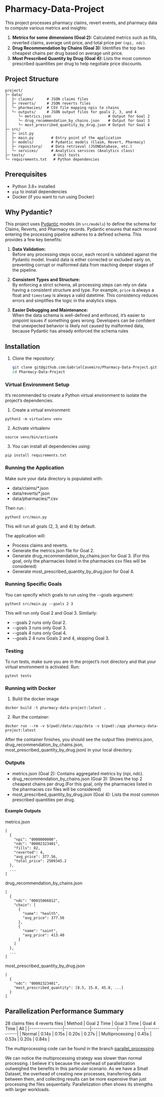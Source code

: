 # Pharmacy-Data-Project

This project processes pharmacy claims, revert events, and pharmacy data to compute various metrics and insights:
1. **Metrics for some dimensions (Goal 2):** Calculated metrics such as fills, reverted claims, average unit price, and total price per `(npi, ndc)`.
2. **Drug Recommendation by Chains (Goal 3):** Identifies the top two cheapest chains per drug based on average unit price.
3. **Most Prescribed Quantity by Drug (Goal 4):** Lists the most common prescribed quantities per drug to help negotiate price discounts.

## Project Structure
```
project/
├─ data/
│  ├─ claims/      # JSON claims files
│  ├─ reverts/     # JSON reverts files
│  └─ pharmacies/  # CSV file mapping npis to chains
│  └─ outputs/     # JSON output files for goals 2, 3, and 4
│     └─ metrics.json                          # Output for Goal 2
│     └─ drug_recommendation_by_chains.json    # Output for Goal 3
│     └─ most_prescribed_quantity_by_drug.json # Output for Goal 4
├─ src/
│  ├─ init.py
│  ├─ main.py        # Entry point of the application
│  ├─ models/        # Pydantic models (Claim, Revert, Pharmacy)
│  ├─ repository/    # Data retrieval (JSONDatabase, etc.)
│  └─ services/      # Analytics services (Analytics class)
├─ tests/             # Unit tests
└─ requirements.txt   # Python dependencies
```

## Prerequisites

- Python 3.8+ installed
- `pip` to install dependencies
- Docker (if you want to run using Docker)


## Why Pydantic?

This project uses [Pydantic](https://pydantic-docs.helpmanual.io/) models (in `src/models`) to define the schema for Claims, Reverts, and Pharmacy records. Pydantic ensures that each record entering the processing pipeline adheres to a defined schema. This provides a few key benefits:

1. **Data Validation:**  
   Before any processing steps occur, each record is validated against the Pydantic model. Invalid data is either corrected or excluded early on, preventing corrupt or malformed data from reaching deeper stages of the pipeline.

2. **Consistent Types and Structure:**  
   By enforcing a strict schema, all processing steps can rely on data having a consistent structure and type. For example, `price` is always a float and `timestamp` is always a valid datetime. This consistency reduces errors and simplifies the logic in the analytics steps.

3. **Easier Debugging and Maintenance:**  
   When the data schema is well-defined and enforced, it’s easier to pinpoint issues if something goes wrong. Developers can be confident that unexpected behavior is likely not caused by malformed data, because Pydantic has already enforced the schema rules

## Installation

1. Clone the repository:
   ```bash
   git clone git@github.com:GabrielCasemiro/Pharmacy-Data-Project.git
   cd Pharmacy-Data-Project


### Virtual Environment Setup
It’s recommended to create a Python virtual environment to isolate the project’s dependencies.

1.	Create a virtual environment:
```
python3 -m virtualenv venv
```

2. Activate virtualenv 
```
source venv/bin/activate
```

3. You can install all dependencies using:
```
pip install requirements.txt
```

### Running the Application

Make sure your data directory is populated with:
- data/claims/*.json
- data/reverts/*.json
- data/pharmacies/*.csv

Then run :
```
python3 src/main.py
```
This will run all goals (2, 3, and 4) by default.

The application will:
- Process claims and reverts.
- Generate the metrics.json file for Goal 2.
- Generate drug_recommendation_by_chains.json for Goal 3. (For this goal, only the pharmacies listed in the pharmacies csv files will be considered)
- Generate most_prescribed_quantity_by_drug.json for Goal 4.

### Running Specific Goals

You can specify which goals to run using the --goals argument:
```
python3 src/main.py --goals 2 3
```
This will run only Goal 2 and Goal 3. Similarly:
- --goals 2 runs only Goal 2.
- --goals 3 runs only Goal 3.
- --goals 4 runs only Goal 4.
- --goals 2 4 runs Goals 2 and 4, skipping Goal 3.

### Testing


To run tests, make sure you are in the project’s root directory and that your virtual environment is activated. Run:

```
pytest tests
```

### Running with Docker

1. Build the docker image 
```
docker build -t pharmacy-data-project:latest .
```

2.	Run the container:
```
docker run --rm -v $(pwd)/data:/app/data -v $(pwd):/app pharmacy-data-project:latest
```

After the container finishes, you should see the output files (metrics.json, drug_recommendation_by_chains.json, most_prescribed_quantity_by_drug.json) in your local directory.

### Outputs
- metrics.json (Goal 2): Contains aggregated metrics by (npi, ndc).
- drug_recommendation_by_chains.json (Goal 3): Shows the top 2 cheapest chains per drug.(For this goal, only the pharmacies listed in the pharmacies csv files will be considered)
- most_prescribed_quantity_by_drug.json (Goal 4): Lists the most common prescribed quantities per drug.
#### Example Outputs
metrics.json
```
[
  {
    "npi": "0000000000",
    "ndc": "00002323401",
    "fills": 82,
    "reverted": 4,
    "avg_price": 377.56,
    "total_price": 2509345.2
  },
  ...
]
```
drug_recommendation_by_chains.json
```
[
  {
    "ndc": "00015066812",
    "chain": [
      {
        "name": "health",
        "avg_price": 377.56
      },
      {
        "name": "saint",
        "avg_price": 413.40
      }
    ]
  },
  ...
]
```
most_prescribed_quantity_by_drug.json
```
[
  {
    "ndc": "00002323401",
    "most_prescribed_quantity": [8.5, 15.0, 45.0, ...]
  }
]
```

## Parallelization Performance Summary

28 claims files
4 reverts files
| Method          | Goal 2 Time | Goal 3 Time | Goal 4 Time | All         |
|-----------------|-------------|-------------|-------------|-------------|
| Normal          | 0.14s       | 0.15s       | 0.20s       | 0.27s       |
| Multiprocessing | 0.45s       | 0.53s       | 0.20s       | 0.84s       |

The multiprocessing code can be found in the branch [parallel_processing](https://github.com/GabrielCasemiro/Pharmacy-Data-Project/blob/parallel_processing/src/services/analytics_parallel.py).

We can notice the multiprocessing strategy was slower than normal processing. I believe it's because the overhead of parallelization outweighed the benefits in this particular scenario. As we have a Small Dataset, the overhead of creating new processes, transferring data between them, and collecting results can be more expensive than just processing the files sequentially. Parallelization often shows its strengths with larger workloads.
